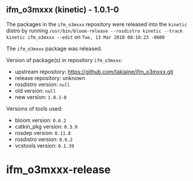 ## ifm_o3mxxx (kinetic) - 1.0.1-0

The packages in the `ifm_o3mxxx` repository were released into the `kinetic` distro by running `/usr/bin/bloom-release --rosdistro kinetic --track kinetic ifm_o3mxxx --edit` on `Tue, 13 Mar 2018 08:18:23 -0000`

The `ifm_o3mxxx` package was released.

Version of package(s) in repository `ifm_o3mxxx`:

- upstream repository: https://github.com/takiaine/ifm_o3mxxx.git
- release repository: unknown
- rosdistro version: `null`
- old version: `null`
- new version: `1.0.1-0`

Versions of tools used:

- bloom version: `0.6.2`
- catkin_pkg version: `0.3.9`
- rosdep version: `0.11.8`
- rosdistro version: `0.6.2`
- vcstools version: `0.1.39`


# ifm_o3mxxx-release